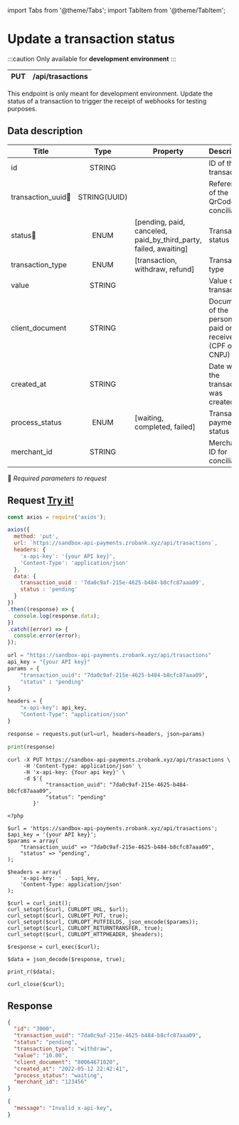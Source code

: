 import Tabs from '@theme/Tabs';
import TabItem from '@theme/TabItem';

# Update a transaction status


:::caution
Only available for **development environment**
:::

| PUT       | /api/trasactions                         |
| --------- | ---------------------------------------- |

This endpoint is only meant for development environment. Update the status of a transaction to trigger the receipt of webhooks for testing purposes.

## Data description

| Title                                  | Type         | Property                                                         |Description                                                 |
| ---------------------------------------|:------------:| ---------------------------------------------------------------- | ---------------------------------------------------------- |
| id                                     | STRING       |                                                                  | ID of the transaction                                      |
| transaction_uuid:small_orange_diamond: | STRING(UUID) |                                                                  | Reference of the QrCode for conciliation                   |
| status:small_orange_diamond:           | ENUM         | [pending, paid, canceled, paid_by_third_party, failed, awaiting] | Transaction status                                         |
| transaction_type                       | ENUM         | [transaction, withdraw, refund]                                  | Transaction type                                           |
| value                                  | STRING       |                                                                  |  Value of the transaction                                  |
| client_document                        | STRING       |                                                                  |  Document of the person who paid or received (CPF or CNPJ) |
| created_at                             | STRING       |                                                                  |  Date when the transaction was created                     |
| process_status                         | ENUM         | [waiting, completed, failed]                                     |  Transaction payment status                                |
| merchant_id                            | STRING       |                                                                  |  Merchant's ID for conciliation                            |
:small_orange_diamond: *Required parameters to request*

## Request <a href="https://sandbox-api-payments.zrobank.xyz/api/documentation" class="try-btn">Try it!</a>


<Tabs>
<TabItem value="js" label="NodeJS">

```js title=Axios
const axios = require('axios');

axios({
  method: 'put',
  url: `https://sandbox-api-payments.zrobank.xyz/api/trasactions`,
  headers: {
    'x-api-key': '{your API key}',
    'Content-Type': 'application/json'
  },
  data: {
    transaction_uuid : '7da0c9af-215e-4625-b484-b8cfc87aaa09',
    status : 'pending'
  }
})
.then((response) => {
  console.log(response.data);
})
.catch((error) => {
  console.error(error);
});
```
</TabItem>
<TabItem value="py" label="Python">

```python title=Requests
url = "https://sandbox-api-payments.zrobank.xyz/api/trasactions"
api_key = "{your API key}"
params = {
    "transaction_uuid": "7da0c9af-215e-4625-b484-b8cfc87aaa09",
    "status" : "pending"
}

headers = {
    "x-api-key": api_key,
    "Content-Type": "application/json"
}

response = requests.put(url=url, headers=headers, json=params)

print(response)
```
</TabItem>
<TabItem value="shell" label="Shell">

```shell title=CURL
curl -X PUT https://sandbox-api-payments.zrobank.xyz/api/trasactions \
     -H 'Content-Type: application/json' \
     -H 'x-api-key: {Your api key}' \
     -d $'{
            "transaction_uuid": "7da0c9af-215e-4625-b484-b8cfc87aaa09",
            "status": "pending"
        }'
```
</TabItem>
<TabItem value="php" label="PHP">

```shell title=CURL
<?php

$url = 'https://sandbox-api-payments.zrobank.xyz/api/trasactions';
$api_key = '{your API key}';
$params = array(
    "transaction_uuid" => "7da0c9af-215e-4625-b484-b8cfc87aaa09",
    "status" => "pending",
);

$headers = array(
    'x-api-key: ' . $api_key,
    'Content-Type: application/json'
);

$curl = curl_init();
curl_setopt($curl, CURLOPT_URL, $url);
curl_setopt($curl, CURLOPT_PUT, true);
curl_setopt($curl, CURLOPT_PUTFIELDS, json_encode($params));
curl_setopt($curl, CURLOPT_RETURNTRANSFER, true);
curl_setopt($curl, CURLOPT_HTTPHEADER, $headers);

$response = curl_exec($curl);

$data = json_decode($response, true);

print_r($data);

curl_close($curl);
```
</TabItem>
</Tabs>

## Response

<Tabs>
<TabItem value="201" label="201">

```json  title=/api/trasactions
{
  "id": "3000",
  "transaction_uuid": "7da0c9af-215e-4625-b484-b8cfc87aaa09",
  "status": "pending",
  "transaction_type": "withdraw",
  "value": "10.00",
  "client_document": "80064671020",
  "created_at": "2022-05-12 22:42:41",
  "process_status": "waiting",
  "merchant_id": "123456"
}
```
</TabItem>
<TabItem value="401" label="401">

```json  title=/api/trasactions
{
  "message": "Invalid x-api-key",
}
```
</TabItem>
</Tabs>